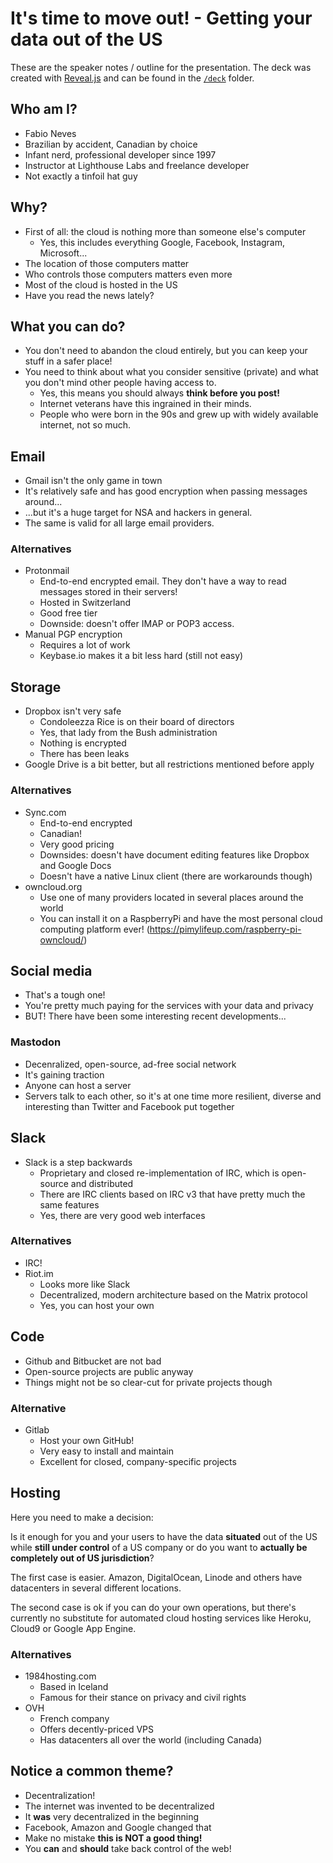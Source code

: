 # It's time to move out! - Getting your data out of the US

These are the speaker notes / outline for the presentation. The deck was created with [Reveal.js](http://lab.hakim.se/reveal-js) and can be found in the [`/deck`](deck) folder.

## Who am I?

* Fabio Neves
* Brazilian by accident, Canadian by choice
* Infant nerd, professional developer since 1997
* Instructor at Lighthouse Labs and freelance developer
* Not exactly a tinfoil hat guy

## Why?

* First of all: the cloud is nothing more than someone else's computer
  * Yes, this includes everything Google, Facebook, Instagram, Microsoft...
* The location of those computers matter
* Who controls those computers matters even more
* Most of the cloud is hosted in the US
* Have you read the news lately?

## What you can do?

* You don't need to abandon the cloud entirely, but you can keep your stuff in a safer place!
* You need to think about what you consider sensitive (private) and what you don't mind other people having access to.
  * Yes, this means you should always **think before you post!**
  * Internet veterans have this ingrained in their minds.
  * People who were born in the 90s and grew up with widely available internet, not so much.

## Email

* Gmail isn't the only game in town
* It's relatively safe and has good encryption when passing messages around...
* ...but it's a huge target for NSA and hackers in general.
* The same is valid for all large email providers.

### Alternatives

* Protonmail
  * End-to-end encrypted email. They don't have a way to read messages stored in their servers!
  * Hosted in Switzerland
  * Good free tier
  * Downside: doesn't offer IMAP or POP3 access.
* Manual PGP encryption
  * Requires a lot of work
  * Keybase.io makes it a bit less hard (still not easy)

## Storage

* Dropbox isn't very safe
  * Condoleezza Rice is on their board of directors
  * Yes, that lady from the Bush administration
  * Nothing is encrypted
  * There has been leaks
* Google Drive is a bit better, but all restrictions mentioned before apply

### Alternatives

* Sync.com
  * End-to-end encrypted
  * Canadian!
  * Very good pricing
  * Downsides: doesn't have document editing features like Dropbox and Google Docs
  * Doesn't have a native Linux client (there are workarounds though)
* owncloud.org
  * Use one of many providers located in several places around the world
  * You can install it on a RaspberryPi and have the most personal cloud computing platform ever! (https://pimylifeup.com/raspberry-pi-owncloud/)

## Social media

* That's a tough one!
* You're pretty much paying for the services with your data and privacy
* BUT! There have been some interesting recent developments...

### Mastodon

* Decenralized, open-source, ad-free social network
* It's gaining traction
* Anyone can host a server
* Servers talk to each other, so it's at one time more resilient, diverse and interesting than Twitter and Facebook put together

## Slack

* Slack is a step backwards
  * Proprietary and closed re-implementation of IRC, which is open-source and distributed
  * There are IRC clients based on IRC v3 that have pretty much the same features
  * Yes, there are very good web interfaces

### Alternatives

* IRC!
* Riot.im
  * Looks more like Slack
  * Decentralized, modern architecture based on the Matrix protocol
  * Yes, you can host your own

## Code

* Github and Bitbucket are not bad
* Open-source projects are public anyway
* Things might not be so clear-cut for private projects though

### Alternative

* Gitlab
  * Host your own GitHub!
  * Very easy to install and maintain
  * Excellent for closed, company-specific projects

## Hosting

Here you need to make a decision:

Is it enough for you and your users to have the data **situated** out of the US while **still under control** of a US company or do you want to **actually be completely out of US jurisdiction**?

The first case is easier. Amazon, DigitalOcean, Linode and others have datacenters in several different locations.

The second case is ok if you can do your own operations, but there's currently no substitute for automated cloud hosting services like Heroku, Cloud9 or Google App Engine.

### Alternatives

* 1984hosting.com
  * Based in Iceland
  * Famous for their stance on privacy and civil rights
* OVH
  * French company
  * Offers decently-priced VPS
  * Has datacenters all over the world (including Canada)

## Notice a common theme?

* Decentralization!
* The internet was invented to be decentralized
* It **was** very decentralized in the beginning
* Facebook, Amazon and Google changed that
* Make no mistake **this is NOT a good thing!**
* You **can** and **should** take back control of the web!
